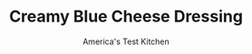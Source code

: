 ---
layout: ../../layouts/MarkdownPostLayout.astro
title: Creamy Blue Cheese Dressing
author: America's Test Kitchen
pubDate: 2023-03-15
description: "Blue cheese can boost flavors or bully them. We puree the dressing to ensure a creamy texture and even distribution of the potent blue cheese."
image_url: https://res.cloudinary.com/hksqkdlah/image/upload/ar_1:1,c_fill,dpr_2.0,f_auto,fl_lossy.progressive.strip_profile,g_faces:auto,q_auto:low,w_344/7295_sfs-bleucheesedressing-03-277080
tags: ["Cheese","Salads","Condiments"]
calories: 1703
protein: 1
carbohydrates: 
fats: 
fiber: 
ingredients: ["3/4 cup, Stilton cheese, crumbled","3/4 cup, mayonnaise","6 tablespoons, sour cream","1 1/2 tablespoons, cider vinegar","1/4 teaspoon, pepper","1/8 teaspoon, garlic powder"]
serves: 12
time: "8 minutes"
instructions: ["Combine all ingredients in food processor and process until smooth, scraping down sides as necessary. Serve. (Dressing can be refrigerated in airtight container for 1 week.)"]
nutrition: ["32 mg Potassium","39 mg Phosphorus","51 mg Calcium","2 mg Magnesium","182 mg Sodium","14 g Fat","3 g Monounsaturated","6 g Polyunsaturated","15 mg Cholesterol","3 g Saturated","3 µg Folate (food)","9 g Water","3 µg Folate equivalent (total)","1 g Protein","27 µg Vitamin A","141 kcal Energy","1703 calories"]
notes: "Stilton is an English blue cheese with a pungent, slightly sweet flavor. You will need 3 ounces of Stilton for this recipe."
---